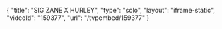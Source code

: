 {
    "title": "SIG ZANE X HURLEY",
    "type": "solo",
    "layout": "iframe-static",
    "videoId": "159377",
    "url": "\/tvpembed\/159377"
}